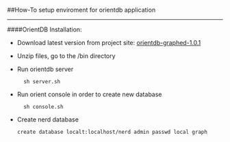 ##How-To setup enviroment for orientdb application
___

####OrientDB Installation:
* Download latest version from project site: [orientdb-graphed-1.0.1]
* Unzip files, go to the /bin directory
* Run orientdb server
        
        sh server.sh

* Run orient console in order to create new database

        sh console.sh
        
*   Create nerd database 

        create database localt:localhost/nerd admin passwd local graph


[orientdb-graphed-1.0.1]: http://code.google.com/p/orient/downloads/detail?name=orientdb-graphed-1.0.1.zip&can=2&q=